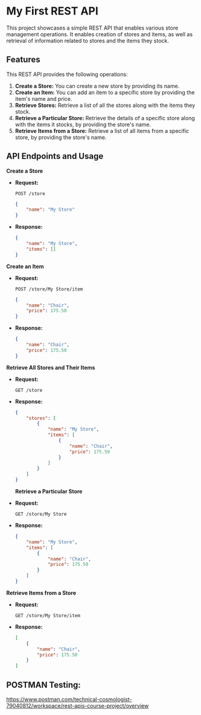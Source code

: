 # My First REST API

This project showcases a simple REST API that enables various store management operations. It enables creation of stores and items, as well as retrieval of information related to stores and the items they stock.

## Features

This REST API provides the following operations:

1. **Create a Store:** You can create a new store by providing its name.
2. **Create an Item:** You can add an item to a specific store by providing the item's name and price.
3. **Retrieve Stores:** Retrieve a list of all the stores along with the items they stock.
4. **Retrieve a Particular Store:** Retrieve the details of a specific store along with the items it stocks, by providing the store's name.
5. **Retrieve Items from a Store:** Retrieve a list of all items from a specific store, by providing the store's name.

## API Endpoints and Usage

**Create a Store**

- **Request:**

    `POST /store`

    ```json
    {
        "name": "My Store"
    }
    ```

- **Response:**

    ```json
    {
        "name": "My Store", 
        "items": []
    }
    ```

**Create an Item**

- **Request:**

    `POST /store/My Store/item`

    ```json
    {
        "name": "Chair", 
        "price": 175.50
    }
    ```

- **Response:**

    ```json
    {
        "name": "Chair", 
        "price": 175.50
    }
    ```

**Retrieve All Stores and Their Items**

- **Request:**

    `GET /store`

- **Response:**

    ```json
    {
        "stores": [
            {
                "name": "My Store",
                "items": [
                    {
                        "name": "Chair",
                        "price": 175.50
                    }
                ]
            }
        ]
    }
    ```

    **Retrieve a Particular Store**

- **Request:**

    `GET /store/My Store`

- **Response:**

    ```json
    {
        "name": "My Store",
        "items": [
            {
                "name": "Chair",
                "price": 175.50
            }
        ]
    }
    ```

**Retrieve Items from a Store**

- **Request:**

    `GET /store/My Store/item`

- **Response:**

    ```json
    [
        {
            "name": "Chair",
            "price": 175.50
        }
    ]
    ```

## POSTMAN Testing: 
https://www.postman.com/technical-cosmologist-79040812/workspace/rest-apis-course-project/overview